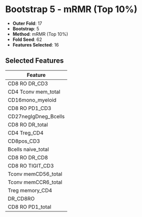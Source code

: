 # Bootstrap 5 - mRMR (Top 10%)

- **Outer Fold**: 17
- **Bootstrap**: 5
- **Method**: mRMR (Top 10%)
- **Fold Seed**: 62
- **Features Selected**: 16

## Selected Features

| Feature |
|---------|
| CD8 RO DR_CD3 |
| CD4 Tconv mem_total |
| CD16mono_myeloid |
| CD8 RO PD1_CD3 |
| CD27negIgDneg_Bcells |
| CD8 RO DR_total |
| CD4 Treg_CD4 |
| CD8pos_CD3 |
| Bcells naive_total |
| CD8 RO DR_CD8 |
| CD8 RO TIGIT_CD3 |
| Tconv memCD56_total |
| Tconv memCCR6_total |
| Treg memory_CD4 |
| DR_CD8RO |
| CD8 RO PD1_total |
